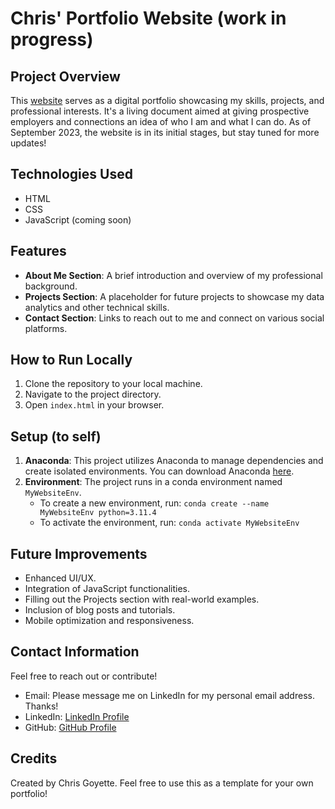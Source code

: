 # Chris' Portfolio Website (work in progress)

## Project Overview

This [website](https://chris-goyette.github.io/MyWebsite/) serves as a digital portfolio showcasing my skills, projects, and professional interests. It's a living document aimed at giving prospective employers and connections an idea of who I am and what I can do. As of September 2023, the website is in its initial stages, but stay tuned for more updates!

## Technologies Used

- HTML
- CSS
- JavaScript (coming soon)

## Features

- **About Me Section**: A brief introduction and overview of my professional background.
- **Projects Section**: A placeholder for future projects to showcase my data analytics and other technical skills.
- **Contact Section**: Links to reach out to me and connect on various social platforms.

## How to Run Locally

1. Clone the repository to your local machine.
2. Navigate to the project directory.
3. Open `index.html` in your browser.

## Setup (to self)
1. **Anaconda**: This project utilizes Anaconda to manage dependencies and create isolated environments. You can download Anaconda [here](https://www.anaconda.com/products/distribution#download-section).
2. **Environment**: The project runs in a conda environment named `MyWebsiteEnv`.
    - To create a new environment, run: `conda create --name MyWebsiteEnv python=3.11.4`
    - To activate the environment, run: `conda activate MyWebsiteEnv`

## Future Improvements

- Enhanced UI/UX.
- Integration of JavaScript functionalities.
- Filling out the Projects section with real-world examples.
- Inclusion of blog posts and tutorials.
- Mobile optimization and responsiveness.

## Contact Information

Feel free to reach out or contribute!

- Email: Please message me on LinkedIn for my personal email address. Thanks!
- LinkedIn: [LinkedIn Profile](https://www.linkedin.com/in/chris-goyette/)
- GitHub: [GitHub Profile](https://github.com/Chris-Goyette)

## Credits

Created by Chris Goyette. Feel free to use this as a template for your own portfolio!